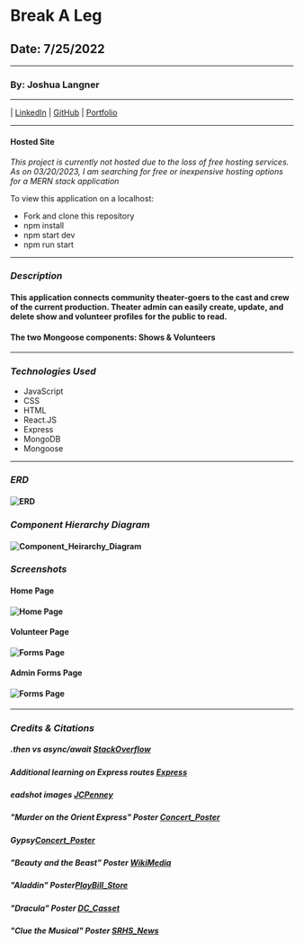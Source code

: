 # Break A Leg

## Date: 7/25/2022

---

### By: Joshua Langner

---

| [LinkedIn](https://www.linkedin.com/in/josh-langner-48) | [GitHub](https://github.com/jlangner87) | [Portfolio](https://joshua-langner.com)

---

#### Hosted Site
*This project is currently not hosted due to the loss of free hosting services. As on 03/20/2023, I am searching for free or inexpensive hosting options for a MERN stack application*

To view this application on a localhost:
- Fork and clone this repository
- npm install
- npm start dev
- npm run start

---

### **_Description_**

#### This application connects community theater-goers to the cast and crew of the current production. Theater admin can easily create, update, and delete show and volunteer profiles for the public to read.

#### The two Mongoose components: Shows & Volunteers

---

### **_Technologies Used_**

- JavaScript
- CSS
- HTML
- React.JS
- Express
- MongoDB
- Mongoose

---

### **_ERD_**

#### ![ERD](./charts/ERD.png)

### **_Component Hierarchy Diagram_**

#### ![Component_Heirarchy_Diagram](./charts/ComponentDiag.png)

### **_Screenshots_**

#### Home Page

#### ![Home Page](./screenshots/home.png)

#### Volunteer Page

#### ![Forms Page](./screenshots/volunteer.png)

#### Admin Forms Page

#### ![Forms Page](./screenshots/forms.png)

---

### _Credits & Citations_

##### .then vs async/await [StackOverflow](https://stackoverflow.com/questions/54495711/async-await-vs-then-which-is-the-best-for-performance)

##### Additional learning on Express routes [Express](https://expressjs.com/en/starter/basic-routing.html)

##### eadshot images [JCPenney](https://jcpportraits.com/business-headshot/)

##### "Murder on the Orient Express" Poster [Concert_Poster](https://concertposter.org/wp-content/uploads/2020/08/GypsyBetteMidler-rop.jpg)

##### Gypsy[Concert_Poster](https://concertposter.org/wp-content/uploads/2020/08/GypsyBetteMidler-rop.jpg)

##### "Beauty and the Beast" Poster [WikiMedia](https://upload.wikimedia.org/wikipedia/en/1/10/Beauty_and_the_Beast_%28cover_art%29_%E2%80%93_The_Broadway_Musical.jpg)

##### "Aladdin" Poster[PlayBill_Store](https://www.playbillstore.com/resize/Shared/Images/Product/Aladdin-the-Musical-Broadway-Poster/Aladdin_windowcard_14x22-1.jpg?bw=1000&w=1000&bh=1000&h=1000)

##### "Dracula" Poster [DC_Casset](https://dcassetcdn.com/design_img/3563506/688104/688104_19526344_3563506_3c0df975_image.jpg)

##### "Clue the Musical" Poster [SRHS_News](https://srhsnews.com/wp-content/uploads/2019/05/bl-clue-poster.jpg)
